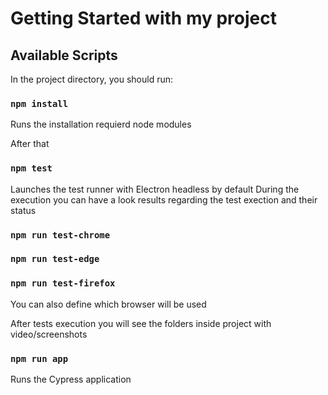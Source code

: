 # Getting Started with my project


## Available Scripts

In the project directory, you should run:

### `npm install`
Runs the installation requierd node modules

After that 

### `npm test`

Launches the test runner with Electron headless by default
During the execution you can have a look results regarding the test exection and their status

### `npm run test-chrome`
### `npm run test-edge`
### `npm run test-firefox`

You can also define which browser will be used

After tests execution you will see the folders inside project with video/screenshots

### `npm run app`

Runs the Cypress application